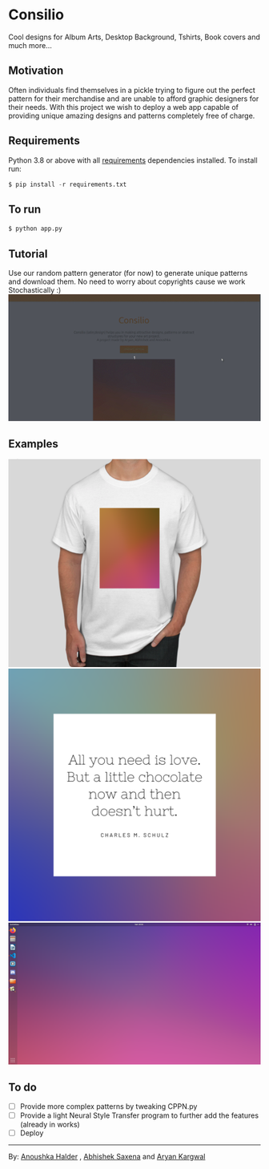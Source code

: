 # Consilio
Cool designs for Album Arts, Desktop Background, Tshirts, Book covers and much more...
## Motivation
Often individuals find themselves in a pickle trying to figure out the perfect pattern for their merchandise and are unable to afford graphic designers for their needs. With this project we wish to deploy a web app capable of providing unique amazing designs and patterns completely free of charge.
## Requirements
Python 3.8 or above with all [requirements](requirements.txt) dependencies installed. To install run:
```python
$ pip install -r requirements.txt
```
## To run
```python
$ python app.py
```
## Tutorial
Use our random pattern generator (for now) to generate unique patterns and download them. No need to worry about copyrights cause we work Stochastically :)
![Tutorial](static/images/tutorial.gif "tutorial")
## Examples
![Tshirt](static/images/tshirt.png)</br>
![Instagram Post](static/images/post.png)</br>
![Desktop](static/images/wallpaper.png)
## To do
- [ ] Provide more complex patterns by tweaking CPPN.py
- [ ] Provide a light Neural Style Transfer program to further add the features (already in works)
- [ ] Deploy
---
By: [Anoushka Halder](https://github.com/anoushka-h) , [Abhishek Saxena](https://github.com/saxenabhishek) and [Aryan Kargwal](https://github.com/aryankargwal)
